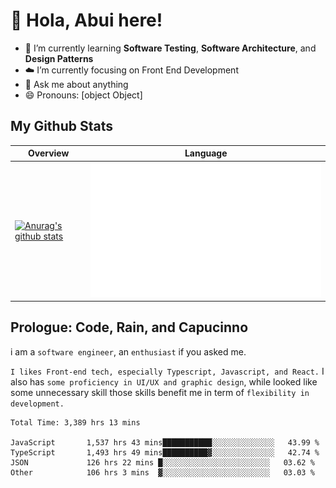 # 👋 Hola, Abui here!

- 🌱 I’m currently learning **Software Testing**, **Software Architecture**, and **Design Patterns**
- ☁️ I’m currently focusing on Front End Development
- 💬 Ask me about anything
- 😄 Pronouns: [object Object]

## My Github Stats

| Overview | Language |
| --- | --- |
|[![Anurag's github stats](https://github-readme-stats.vercel.app/api?username=abui-am&count_private=true)](https://github.com/anuraghazra/github-readme-stats)|![Language](https://raw.githubusercontent.com/abui-am/stats/c6455f656dfce7acd3951e5ec5b25d72af0b2ee3/generated/languages.svg)|

## Prologue: Code, Rain, and Capucinno
i am a `software engineer`, an `enthusiast` if you asked me. 

`I likes Front-end tech, especially Typescript, Javascript, and React.` I also has `some proficiency in UI/UX and graphic design`, while looked like some unnecessary skill those skills benefit me in term of `flexibility in development.`


<!--START_SECTION:waka-->

```text
Total Time: 3,389 hrs 13 mins

JavaScript       1,537 hrs 43 mins███████████░░░░░░░░░░░░░░   43.99 %
TypeScript       1,493 hrs 49 mins██████████▓░░░░░░░░░░░░░░   42.74 %
JSON             126 hrs 22 mins █░░░░░░░░░░░░░░░░░░░░░░░░   03.62 %
Other            106 hrs 3 mins  ▓░░░░░░░░░░░░░░░░░░░░░░░░   03.03 %
```

<!--END_SECTION:waka-->
